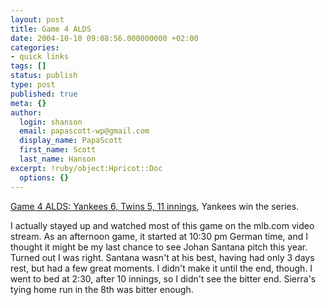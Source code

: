 ```yaml
---
layout: post
title: Game 4 ALDS
date: 2004-10-10 09:08:56.000000000 +02:00
categories:
- quick links
tags: []
status: publish
type: post
published: true
meta: {}
author:
  login: shanson
  email: papascott-wp@gmail.com
  display_name: PapaScott
  first_name: Scott
  last_name: Hanson
excerpt: !ruby/object:Hpricot::Doc
  options: {}
---
```

<p><a href="http://sports.yahoo.com/mlb/recap?gid=241009109&prov=ap" title="Yahoo! Sports - MLB - Yankees 6, Twins 5, 11 innings">Game 4 ALDS: Yankees 6, Twins 5, 11 innings</a>, Yankees win the series.</p>
<p>I actually stayed up and watched most of this game on the mlb.com video stream. As an afternoon game, it started at 10:30 pm German time, and I thought it might be my last chance to see Johan Santana pitch this year. Turned out I was right. Santana wasn't at his best, having had only 3 days rest, but had a few great moments. I didn't make it until the end, though. I went to bed at 2:30, after 10 innings, so I didn't see the bitter end. Sierra's tying home run in the 8th was bitter enough.</p>
